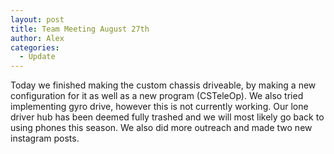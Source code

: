 ```yaml
---
layout: post
title: Team Meeting August 27th
author: Alex
categories:
  - Update
---
```

Today we finished making the custom chassis driveable, by making a new configuration for it as well as a new program (CSTeleOp). We also tried implementing gyro drive, however this is not currently working. Our lone driver hub has been deemed fully trashed and we will most likely go back to using phones this season. We also did more outreach and made two new instagram posts.